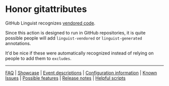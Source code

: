 # Honor gitattributes

GitHub Linguist recognizes [vendored code](https://github.com/github/linguist#vendored-code).

Since this action is designed to run in GitHub repositories, it is quite possible people will add `linguist-vendored` or `linguist-generated` annotations.

It'd be nice if these were automatically recognized instead of relying on people to add them to `excludes`.

---
[FAQ](FAQ.md) | [Showcase](Showcase.md) | [Event descriptions](Event-descriptions.md) | [Configuration information](Configuration-information.md) | [Known Issues](Known-Issues.md) | [Possible features](Possible-features.md) | [Release notes](Release-notes.md) | [Helpful scripts](Helpful-scripts.md)
